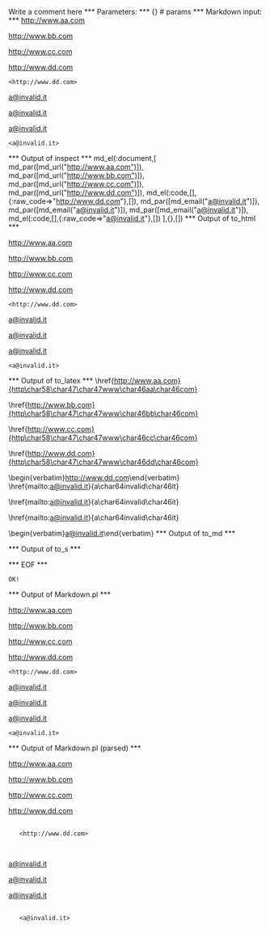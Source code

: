 Write a comment here
*** Parameters: ***
{} # params 
*** Markdown input: ***
<http://www.aa.com>

 <http://www.bb.com>

  <http://www.cc.com>

   <http://www.dd.com>

    <http://www.dd.com>

<a@invalid.it>

 <a@invalid.it>

   <a@invalid.it>

    <a@invalid.it>
*** Output of inspect ***
md_el(:document,[
	md_par([md_url("http://www.aa.com")]),
	md_par([md_url("http://www.bb.com")]),
	md_par([md_url("http://www.cc.com")]),
	md_par([md_url("http://www.dd.com")]),
	md_el(:code,[],{:raw_code=>"<http://www.dd.com>"},[]),
	md_par([md_email("a@invalid.it")]),
	md_par([md_email("a@invalid.it")]),
	md_par([md_email("a@invalid.it")]),
	md_el(:code,[],{:raw_code=>"<a@invalid.it>"},[])
],{},[])
*** Output of to_html ***
<p><a href='http://www.aa.com'>http://www.aa.com</a></p>

<p><a href='http://www.bb.com'>http://www.bb.com</a></p>

<p><a href='http://www.cc.com'>http://www.cc.com</a></p>

<p><a href='http://www.dd.com'>http://www.dd.com</a></p>

<pre><code>&lt;http://www.dd.com&gt;</code></pre>

<p><a href='mailto:a@invalid.it'>&#097;&#064;&#105;&#110;&#118;&#097;&#108;&#105;&#100;&#046;&#105;&#116;</a></p>

<p><a href='mailto:a@invalid.it'>&#097;&#064;&#105;&#110;&#118;&#097;&#108;&#105;&#100;&#046;&#105;&#116;</a></p>

<p><a href='mailto:a@invalid.it'>&#097;&#064;&#105;&#110;&#118;&#097;&#108;&#105;&#100;&#046;&#105;&#116;</a></p>

<pre><code>&lt;a@invalid.it&gt;</code></pre>
*** Output of to_latex ***
\href{http://www.aa.com}{http\char58\char47\char47www\char46aa\char46com}

\href{http://www.bb.com}{http\char58\char47\char47www\char46bb\char46com}

\href{http://www.cc.com}{http\char58\char47\char47www\char46cc\char46com}

\href{http://www.dd.com}{http\char58\char47\char47www\char46dd\char46com}

\begin{verbatim}<http://www.dd.com>\end{verbatim}
\href{mailto:a@invalid.it}{a\char64invalid\char46it}

\href{mailto:a@invalid.it}{a\char64invalid\char46it}

\href{mailto:a@invalid.it}{a\char64invalid\char46it}

\begin{verbatim}<a@invalid.it>\end{verbatim}
*** Output of to_md ***

*** Output of to_s ***

*** EOF ***



	OK!



*** Output of Markdown.pl ***
<p><a href="http://www.aa.com">http://www.aa.com</a></p>

<p><a href="http://www.bb.com">http://www.bb.com</a></p>

<p><a href="http://www.cc.com">http://www.cc.com</a></p>

<p><a href="http://www.dd.com">http://www.dd.com</a></p>

<pre><code>&lt;http://www.dd.com&gt;
</code></pre>

<p><a href="&#109;&#97;&#105;&#108;&#116;&#x6F;:&#97;&#64;i&#x6E;&#x76;&#x61;&#108;&#x69;&#100;.&#x69;&#x74;">&#97;&#64;i&#x6E;&#x76;&#x61;&#108;&#x69;&#100;.&#x69;&#x74;</a></p>

<p><a href="&#109;&#97;&#105;&#x6C;&#116;&#x6F;:&#x61;&#64;&#105;&#110;&#x76;&#97;&#108;i&#x64;&#46;&#105;t">&#x61;&#64;&#105;&#110;&#x76;&#97;&#108;i&#x64;&#46;&#105;t</a></p>

<p><a href="&#x6D;&#97;&#x69;&#x6C;&#x74;&#111;:&#x61;&#64;&#105;&#x6E;&#118;&#x61;&#x6C;&#x69;&#100;&#x2E;&#x69;&#116;">&#x61;&#64;&#105;&#x6E;&#118;&#x61;&#x6C;&#x69;&#100;&#x2E;&#x69;&#116;</a></p>

<pre><code>&lt;a@invalid.it&gt;
</code></pre>

*** Output of Markdown.pl (parsed) ***
<div>
 <p>
  <a href='http://www.aa.com'>
   http://www.aa.com
  </a>
 </p>
 <p>
  <a href='http://www.bb.com'>
   http://www.bb.com
  </a>
 </p>
 <p>
  <a href='http://www.cc.com'>
   http://www.cc.com
  </a>
 </p>
 <p>
  <a href='http://www.dd.com'>
   http://www.dd.com
  </a>
 </p>
 <pre>
  <code>
   &lt;http://www.dd.com&gt; 
  </code>
 </pre>
 <p>
  <a href='&#109;&#97;&#105;&#108;&#116;&#x6F;:&#97;&#64;i&#x6E;&#x76;&#x61;&#108;&#x69;&#100;.&#x69;&#x74;'>
   &#97;&#64;i&#x6E;&#x76;&#x61;&#108;&#x69;&#100;.&#x69;&#x74;
  </a>
 </p>
 <p>
  <a href='&#109;&#97;&#105;&#x6C;&#116;&#x6F;:&#x61;&#64;&#105;&#110;&#x76;&#97;&#108;i&#x64;&#46;&#105;t'>
   &#x61;&#64;&#105;&#110;&#x76;&#97;&#108;i&#x64;&#46;&#105;t
  </a>
 </p>
 <p>
  <a href='&#x6D;&#97;&#x69;&#x6C;&#x74;&#111;:&#x61;&#64;&#105;&#x6E;&#118;&#x61;&#x6C;&#x69;&#100;&#x2E;&#x69;&#116;'>
   &#x61;&#64;&#105;&#x6E;&#118;&#x61;&#x6C;&#x69;&#100;&#x2E;&#x69;&#116;
  </a>
 </p>
 <pre>
  <code>
   &lt;a@invalid.it&gt; 
  </code>
 </pre>
</div>